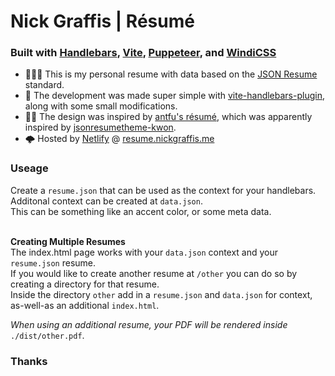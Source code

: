 # Nick Graffis | Résumé
### Built with [Handlebars](https://handlebarsjs.com), [Vite](https://vitejs.dev), [Puppeteer](https://github.com/puppeteer/puppeteer), and [WindiCSS](https://windicss.org)

* 👨🏻‍💼 This is my personal resume with data based on the [JSON Resume](https://jsonresume.org/) standard.
* 🥸 The development was made super simple with [vite-handlebars-plugin](https://github.com/alexlafroscia/vite-plugin-handlebars/issues), along with some small modifications.
* 🙏🎨 The design was inspired by [antfu's résumé](https://github.com/antfu/resume), which was apparently inspired by [jsonresumetheme-kwon](https://github.com/icoloma/jsonresume-theme-kwan). 
* 🌩 Hosted by [Netlify](https://www.netlify.com) @ [resume.nickgraffis.me](https://resume.nickgraffis.me)

### Useage
Create a `resume.json` that can be used as the context for your handlebars. Additonal context can be created at `data.json`. <br>This can be something like an accent color, or some meta data.<br><br>

**Creating Multiple Resumes**<br>
The index.html page works with your `data.json` context and your `resume.json` resume.<br>
If you would like to create another resume at `/other` you can do so by creating a directory for that resume.<br>
Inside the directory `other` add in a `resume.json` and `data.json` for context, as-well-as an additional `index.html`.

_When using an additional resume, your PDF will be rendered inside_ `./dist/other.pdf`.

### Thanks
